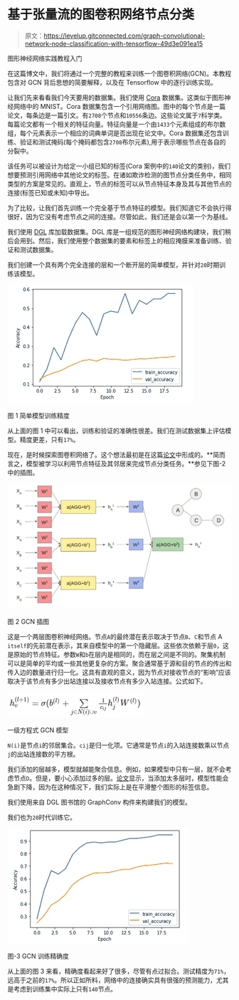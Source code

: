 # 基于张量流的图卷积网络节点分类

> 原文：<https://levelup.gitconnected.com/graph-convolutional-network-node-classification-with-tensorflow-49d3e091ea15>

图形神经网络实践教程入门

在这篇博文中，我们将通过一个完整的教程来训练一个图卷积网络(GCN)。本教程包含对 GCN 背后思想的简要解释，以及在 Tensorflow 中的逐行训练实现。

让我们先来看看我们今天要用的数据集。我们使用 [Cora](https://graphsandnetworks.com/the-cora-dataset/) 数据集。这类似于图形神经网络中的 MNIST。Cora 数据集包含一个引用网络图。图中的每个节点是一篇论文，每条边是一篇引文。有`2708`个节点和`10556`条边。这些论文属于`7`科学类。每篇论文都有一个相关的特征向量。特征向量是一个由`1433`个元素组成的布尔数组，每个元素表示一个相应的词典单词是否出现在论文中。Cora 数据集还包含训练、验证和测试掩码(每个掩码都包含`2708`布尔元素),用于表示哪些节点在各自的分裂中。

该任务可以被设计为给定一小组已知的标签(Cora 案例中的`140`论文的类别)，我们想要预测引用网络中其他论文的标签。在诸如欺诈检测的图节点分类任务中，相同类型的方案是常见的。直观上，节点的标签可以从节点特征本身及其与其他节点的连接(标签已知或未知)中导出。

为了比较，让我们首先训练一个完全基于节点特征的模型。我们知道它不会执行得很好，因为它没有考虑节点之间的连接。尽管如此，我们还是会以第一个为基线。

我们使用 [DGL](https://docs.dgl.ai/install/index.html) 库加载数据集。DGL 库是一组规范的图形神经网络构建块，我们稍后会用到。然后，我们使用整个数据集的要素和标签上的相应掩膜来准备训练、验证和测试数据集。

我们创建一个具有两个完全连接的层和一个断开层的简单模型，并针对`20`时期训练该模型。

![](img/0be88d93475176153d33caf539ec717d.png)

图 1 简单模型训练精度

从上面的图 1 中可以看出，训练和验证的准确性很差。我们在测试数据集上评估模型。精度更差，只有`17%`。

现在，是时候探索图卷积网络了。这个想法最初是在这篇[论文](https://arxiv.org/abs/1609.02907)中形成的。**简而言之，模型被学习以利用节点特征及其邻居来完成节点分类任务。**参见下图-2 中的插图。

![](img/72b975afdb7294a86b72b65d528affcf.png)

图 2 GCN 插图

这是一个两层图卷积神经网络。节点`A`的最终潜在表示取决于节点`B`、`C`和节点 A `itself`的先前潜在表示，其来自模型中的第一个隐藏层。这些依次依赖于层`0`，这是原始的节点特征。参数`W`和`b`在层内是相同的，而在层之间是不同的。聚集机制可以是简单的平均或一些其他更复杂的方案。聚合通常基于源和目的节点的传出和传入边的数量进行归一化。这具有直观的意义，因为节点对接收节点的“影响”应该取决于该节点有多少出站连接以及接收节点有多少入站连接。公式如下。

![](img/acc6a12aebcfc0d03874892f10d8625f.png)

一级方程式 GCN 模型

`N(i)`是节点`i`的邻居集合。`cij`是归一化项。它通常是节点`i`的入站连接数乘以节点`j`的出站连接数的平方根。

我们添加的层越多，模型就越能聚合信息。例如，如果模型中只有一层，就不会考虑节点`D`。但是，要小心添加过多的层。[论文](https://arxiv.org/abs/1609.02907)显示，当添加太多层时，模型性能会急剧下降，因为在这种情况下，我们实际上是在平滑整个图形的标签信息。

我们使用来自 DGL 图书馆的 GraphConv 构件来构建我们的模型。

我们也为`20`时代训练它。

![](img/209c0cb90f15719ee4b799a5904f7267.png)

图-3 GCN 训练精确度

从上面的图 3 来看，精确度看起来好了很多，尽管有点过拟合。测试精度为`71%`，远高于之前的`17%`。所以正如所料，网络中的连接确实具有很强的预测能力，尤其是考虑到训练集中实际上只有`140`节点。